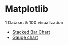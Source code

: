 # Matplotlib
1 Dataset &amp; 100 visualization 

- [Stacked Bar Chart](https://github.com/3mralaa159/matplotlib/tree/main/1-Stacked%20bar%20chart)
- [Gauge chart](https://github.com/3mralaa159/Matplotlib/tree/main/2-Gauge%20chart)
